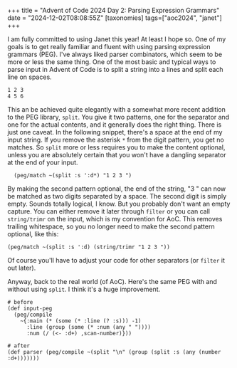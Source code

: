 +++
title = "Advent of Code 2024 Day 2: Parsing Expression Grammars"
date = "2024-12-02T08:08:55Z"
[taxonomies]
tags=["aoc2024", "janet"]
+++

I am fully committed to using Janet this year! At least I hope so. One of my goals is to get really familiar and fluent with using parsing expression grammars (PEG). I've always liked parser combinators, which seem to be more or less the same thing. One of the most basic and typical ways to parse input in Advent of Code is to split a string into a lines and split each line on spaces.

```text
1 2 3
4 5 6
```

This an be achieved quite elegantly with a somewhat more recent addition to the PEG library, `split`. You give it two patterns, one for the separator and one for the actual contents, and it generally does the right thing. There is just one caveat. In the following snippet, there's a space at the end of my input string. If you remove the asterisk `*` from the digit pattern, you get no matches. So `split` more or less requires you to make the content optional, unless you are absolutely certain that you won't have a dangling separator at the end of your input.

```janet
  (peg/match ~(split :s ':d*) "1 2 3 ")
```

By making the second pattern optional, the end of the string, "3 " can now be matched as two digits separated by a space. The second digit is simply empty. Sounds totally logical, I know. But you probably don't want an empty capture. You can either remove it later through `filter` or you can call `string/trimr` on the input, which is my convention for AoC. This removes trailing whitespace, so you no longer need to make the second pattern optional, like this:

```janet
(peg/match ~(split :s ':d) (string/trimr "1 2 3 "))
```

Of course you'll have to adjust your code for other separators (or `filter` it out later).

Anyway, back to the real world (of AoC). Here's the same PEG with and without using `split`. I think it's a huge improvement.

```janet
# before
(def input-peg
  (peg/compile
    ~{:main (* (some (* :line (? :s))) -1)
      :line (group (some (* :num (any " "))))
      :num (/ (<- :d+) ,scan-number)}))

# after
(def parser (peg/compile ~(split "\n" (group (split :s (any (number :d+)))))))
```
